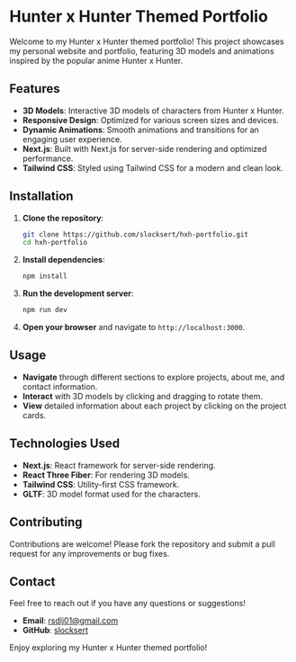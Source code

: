 # Hunter x Hunter Themed Portfolio

Welcome to my Hunter x Hunter themed portfolio! This project showcases my personal website and portfolio, featuring 3D models and animations inspired by the popular anime Hunter x Hunter.

## Features

- **3D Models**: Interactive 3D models of characters from Hunter x Hunter.
- **Responsive Design**: Optimized for various screen sizes and devices.
- **Dynamic Animations**: Smooth animations and transitions for an engaging user experience.
- **Next.js**: Built with Next.js for server-side rendering and optimized performance.
- **Tailwind CSS**: Styled using Tailwind CSS for a modern and clean look.


## Installation

1. **Clone the repository**:
    ```bash
    git clone https://github.com/slocksert/hxh-portfolio.git
    cd hxh-portfolio
    ```

2. **Install dependencies**:
    ```bash
    npm install
    ```

3. **Run the development server**:
    ```bash
    npm run dev
    ```

4. **Open your browser** and navigate to `http://localhost:3000`.

## Usage

- **Navigate** through different sections to explore projects, about me, and contact information.
- **Interact** with 3D models by clicking and dragging to rotate them.
- **View** detailed information about each project by clicking on the project cards.

## Technologies Used

- **Next.js**: React framework for server-side rendering.
- **React Three Fiber**: For rendering 3D models.
- **Tailwind CSS**: Utility-first CSS framework.
- **GLTF**: 3D model format used for the characters.

## Contributing

Contributions are welcome! Please fork the repository and submit a pull request for any improvements or bug fixes.

## Contact

Feel free to reach out if you have any questions or suggestions!

- **Email**: rsdlj01@gmail.com
- **GitHub**: [slocksert](https://github.com/slocksert)

Enjoy exploring my Hunter x Hunter themed portfolio!